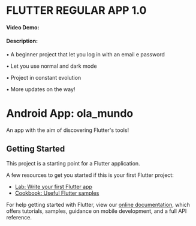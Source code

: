 # FLUTTER REGULAR APP 1.0
#### Video Demo:  <URL HERE>
#### Description: 
  
  • A beginner project that let you log in with an email e password
  
  • Let you use normal and dark mode
  
  • Project in constant evolution
  
  • More updates on the way!

# Android App: ola_mundo

An app with the aim of discovering Flutter's tools!

## Getting Started

This project is a starting point for a Flutter application.

A few resources to get you started if this is your first Flutter project:

- [Lab: Write your first Flutter app](https://flutter.dev/docs/get-started/codelab)
- [Cookbook: Useful Flutter samples](https://flutter.dev/docs/cookbook)

For help getting started with Flutter, view our
[online documentation](https://flutter.dev/docs), which offers tutorials,
samples, guidance on mobile development, and a full API reference.
